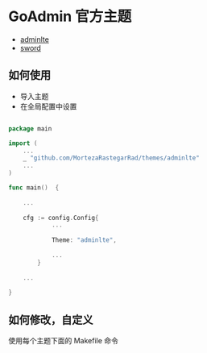 # GoAdmin 官方主题

- [adminlte](https://github.com/MortezaRastegarRad/themes/tree/master/adminlte)
- [sword](https://github.com/MortezaRastegarRad/themes/tree/master/sword)

## 如何使用

- 导入主题
- 在全局配置中设置

```go

package main

import (
	...
	_ "github.com/MortezaRastegarRad/themes/adminlte"
	...
)

func main()  {
	
	...
	
	cfg := config.Config{
    		...
    		
    		Theme: "adminlte",
    		
    		...
    	}
	
	...
 
}

```

## 如何修改，自定义

使用每个主题下面的 Makefile 命令